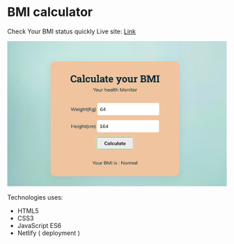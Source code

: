 # BMI calculator
Check Your BMI status quickly 
Live site: [Link](www.google.com)

![screenshot-1](./screenshot/screenshot-1.png)

Technologies uses:
- HTML5
- CSS3
- JavaScript ES6
- Netlify ( deployment )
